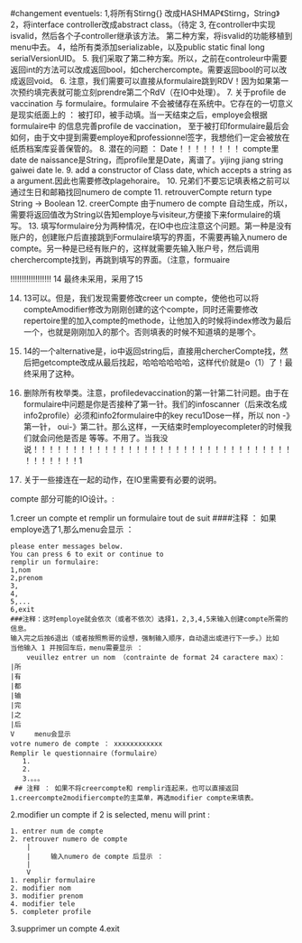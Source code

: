 #changement eventuels:
1,将所有Stirng{} 改成HASHMAP《Stirng，String》
2，将interface controller改成abstract class。（待定
3, 在controller中实现isvalid，然后各个子controller继承该方法。
第二种方案，将isvalid的功能移植到menu中去。
4，给所有类添加serializable，以及public static final long serialVersionUID。
5. 我们采取了第二种方案。所以，之前在controleur中需要返回int的方法可以改成返回bool，如cherchercompte。需要返回bool的可以改成返回void。 
6. 注意，我们需要可以直接从formulaire跳到RDV！因为如果第一次预约填完表就可能立刻prendre第二个RdV（在IO中处理）。
7. 关于profile de vaccination 与 formulaire。formulaire 不会被储存在系统中。它存在的一切意义是现实纸面上的 ： 被打印，被手动填。当一天结束之后，employe会根据formulaire中 的信息完善profile de vaccination， 至于被打印formulaire最后会如何，由于文中提到需要employe和professionnel签字，我想他们一定会被放在纸质档案库妥善保管的。
8. 潜在的问题 ： Date！！！！！！！！ compte里 date de naissance是String，而profile里是Date，离谱了。yijing jiang string gaiwei date le.
9. add a constructor of Class date, which accepts a string as a argument.因此也需要修改plagehoraire。
10. 兄弟们不要忘记填表格之前可以通过生日和邮箱找回numero de compte
11. retrouverCompte return type String -> Boolean
12. creerCompte 由于numero de compte 自动生成，所以，需要将返回值改为String以告知employe与visiteur,方便接下来formulaire的填写。
13. 填写formulaire分为两种情况，在IO中也应注意这个问题。第一种是没有账户的，创建账户后直接跳到Formulaire填写的界面，不需要再输入numero de compte。另一种是已经有账户的，这样就需要先输入账户号，然后调用cherchercompte找到，再跳到填写的界面。（注意，formuaire


!!!!!!!!!!!!!!!!!! 14 最终未采用，采用了15

14. 13可以。但是，我们发现需要修改creer un compte，使他也可以将compteAmodifier修改为刚刚创建的这个compte，同时还需要修改repertoire里的加入compte的methode，让他加入的时候将index修改为最后一个，也就是刚刚加入的那个。否则填表的时候不知道填的是哪个。



15. 14的一个alternative是，io中返回string后，直接用chercherCompte找，然后把getcompte改成从最后找起，哈哈哈哈哈哈，这样代价就是o（1）了！最终采用了这种。
16. 删除所有枚举类。注意，profiledevaccination的第一针第二针问题。由于在formulaire中问题是你是否接种了第一针。我们的infoscanner（后来改名成info2profile）必须和info2formulaire中的key recu1Dose一样，所以 non -》 第一针， oui-》第二针。那么这样，一天结束时employecompleter的时候我们就会问他是否是 等等。不用了。当我没说！！！！！！！！！！！！！！！！！！！！！！！！！！！！！！！！！！！！！！！！1
17. 关于一些接连在一起的动作，在IO里需要有必要的说明。


compte 部分可能的IO设计。:

1.creer un compte et remplir un formulaire tout de suit
    ####注释 ： 如果employe选了1,那么menu会显示 ：
    
    please enter messages below. 
    You can press 6 to exit or continue to
    remplir un formulaire:
    1,nom 
    2,prenom
    3,
    4,
    5,...
    6,exit
    ###注释：这时employe就会依次（或者不依次）选择1，2,3,4,5来输入创建compte所需的信息。
    输入完之后按6退出（或者按照熊哥的设想，强制输入顺序，自动退出或进行下一步。）比如
    当他输入 1 并按回车后，menu需要显示 ： 
        veuillez entrer un nom （contrainte de format 24 caractere max）：
    |所
    |有
    |都
    |输
    |完
    |之
    |后
    V     menu会显示
    votre numero de compte ： xxxxxxxxxxxx
    Remplir le questionnaire（formulaire）
       1.
       2.
       3.。。。
     ## 注释 ： 如果不将creercompte和 remplir连起来，也可以直接返回1.creercompte2modifiercompte的主菜单，再选modifier compte来填表。

2.modifier un compte
    if 2 is selected, menu will print : 

    1. entrer num de compte
    2. retrouver numero de compte
        |
        |     输入numero de compte 后显示 ： 
        |
        V
    1. remplir formulaire
    2. modifier nom
    3. modifier prenom
    4. modifier tele
    5. completer profile
3.supprimer un compte
4.exit

